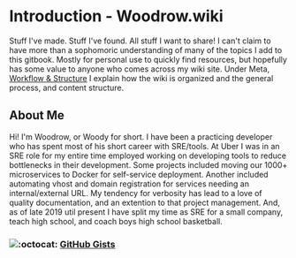 # Introduction - Woodrow.wiki

Stuff I've made. Stuff I've found. All stuff I want to share! I can't claim to have more than a sophomoric understanding of many of the topics I add to this gitbook. Mostly for personal use to quickly find resources, but hopefully has some value to anyone who comes across my wiki site. Under Meta, [Workflow & Structure](https://app.gitbook.com/@woodrowpearson/s/woodrow-wiki/meta/workflow-struct) I explain how the wiki is organized and the general process, and content structure.

## About Me

Hi! I'm Woodrow, or Woody for short. I have been a practicing developer who has spent most of his short career with SRE/tools. At Uber I was in an SRE role for my entire time employed working on developing tools to reduce bottlenecks in their development. Some projects included moving our 1000+ microservices to Docker for self-service deployment. Another included automating vhost and domain registration for services needing an internal/external URL. My tendency for verbosity has lead to a love of quality documentation, and an extention to that project management. And, as of late 2019 util present I have split my time as SRE for a small company, teach high school, and coach boys high school basketball.

### ![:octocat:](https://github.githubassets.com/images/icons/emoji/octocat.png) [GitHub Gists](https://gist.github.com/woodrowpearson)
